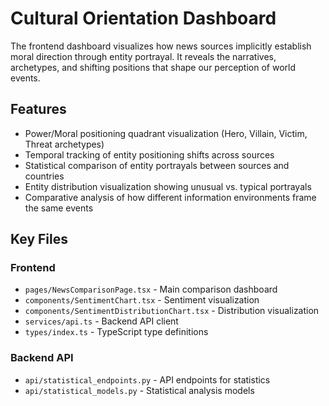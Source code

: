 # Cultural Orientation Dashboard

The frontend dashboard visualizes how news sources implicitly establish moral direction through entity portrayal. It reveals the narratives, archetypes, and shifting positions that shape our perception of world events.

## Features
- Power/Moral positioning quadrant visualization (Hero, Villain, Victim, Threat archetypes)
- Temporal tracking of entity positioning shifts across sources
- Statistical comparison of entity portrayals between sources and countries
- Entity distribution visualization showing unusual vs. typical portrayals
- Comparative analysis of how different information environments frame the same events

## Key Files
### Frontend
- `pages/NewsComparisonPage.tsx` - Main comparison dashboard
- `components/SentimentChart.tsx` - Sentiment visualization
- `components/SentimentDistributionChart.tsx` - Distribution visualization
- `services/api.ts` - Backend API client
- `types/index.ts` - TypeScript type definitions

### Backend API
- `api/statistical_endpoints.py` - API endpoints for statistics
- `api/statistical_models.py` - Statistical analysis models